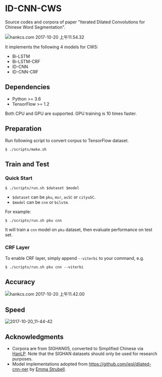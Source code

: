 # ID-CNN-CWS
Source codes and corpora of paper "Iterated Dilated Convolutions for Chinese Word Segmentation".

![hankcs.com 2017-10-20 上午11.54.32](http://wx4.sinaimg.cn/large/006Fmjmcly1fkp76lzn3zj30r20nggs8.jpg)


It implements the following $4$ models for CWS:

- Bi-LSTM
- Bi-LSTM-CRF
- ID-CNN
- ID-CNN-CRF

## Dependencies

- Python >= 3.6
- TensorFlow >= 1.2

Both CPU and GPU are supported. GPU training is $10$ times faster.

## Preparation

Run following script to convert corpus to TensorFlow dataset.

```
$ ./scripts/make.sh
```

## Train and Test

### Quick Start

```
$ ./scripts/run.sh $dataset $model
```

- `$dataset` can be `pku`, `msr`, `asSC` or `cityuSC`. 
- `$model` can be `cnn` or `bilstm`.

For example:

```
$ ./scripts/run.sh pku cnn
```

It will train a `cnn` model on `pku` dataset, then evaluate performance on test set.

### CRF Layer

To enable CRF layer, simply append `--viterbi` to your command, e.g.

```
$ ./scripts/run.sh pku cnn --viterbi
```

## Accuracy

![hankcs.com 2017-10-20 上午11.42.00](http://wx1.sinaimg.cn/large/006Fmjmcly1fkp6ttbk3ij30py0x4gtk.jpg)

## Speed

![2017-10-20_11-44-42](http://wx3.sinaimg.cn/large/006Fmjmcly1fkp6wafcngj30d407l0th.jpg)

## Acknowledgments

- Corpora are from SIGHAN05, converted to Simplified Chinese via [HanLP](https://github.com/hankcs/HanLP). Note that the SIGHAN datasets should only be used for research purposes.
- Model implementations adopted from https://github.com/iesl/dilated-cnn-ner by [Emma Strubell](https://cs.umass.edu/~strubell).

